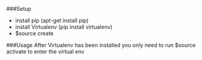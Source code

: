 ###Setup
 * install pip (apt-get install pip)
 * install Virtualenv (pip install virtualenv)
 * $source create

###Usage
  After Virtualenv has been installed you only need to run $source activate to enter the virtual env

